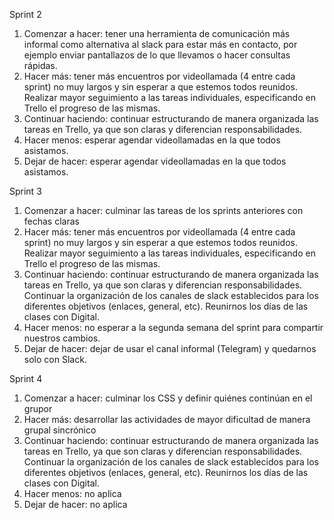 Sprint 2
1. Comenzar a hacer: tener una herramienta de comunicación más informal como alternativa al slack para estar más en contacto, por ejemplo enviar pantallazos de lo que llevamos o hacer consultas rápidas.
2. Hacer más: tener más encuentros por videollamada (4 entre cada sprint) no muy largos y sin esperar a que estemos todos reunidos. Realizar mayor seguimiento a las tareas individuales, especificando en Trello el progreso de las mismas.
3. Continuar haciendo: continuar estructurando de manera organizada las tareas en Trello, ya que son claras y diferencian responsabilidades.
4. Hacer menos: esperar agendar videollamadas en la que todos asistamos.
5. Dejar de hacer: esperar agendar videollamadas en la que todos asistamos.

Sprint 3
1. Comenzar a hacer: culminar las tareas de los sprints anteriores con fechas claras
2. Hacer más: tener más encuentros por videollamada (4 entre cada sprint) no muy largos y sin esperar a que estemos todos reunidos. Realizar mayor seguimiento a las tareas individuales, especificando en Trello el progreso de las mismas.
3. Continuar haciendo: continuar estructurando de manera organizada las tareas en Trello, ya que son claras y diferencian responsabilidades. Continuar la organización de los canales de slack establecidos para los diferentes objetivos (enlaces, general, etc). Reunirnos los días de las clases con Digital.
4. Hacer menos: no esperar a la segunda semana del sprint para compartir nuestros cambios.
5. Dejar de hacer: dejar de usar el canal informal (Telegram) y quedarnos solo con Slack.

Sprint 4
1. Comenzar a hacer: culminar los CSS y definir quiénes continúan en el grupor
2. Hacer más: desarrollar las actividades de mayor dificultad de manera grupal sincrónico
3. Continuar haciendo: continuar estructurando de manera organizada las tareas en Trello, ya que son claras y diferencian responsabilidades. Continuar la organización de los canales de slack establecidos para los diferentes objetivos (enlaces, general, etc). Reunirnos los días de las clases con Digital.
4. Hacer menos: no aplica
5. Dejar de hacer: no aplica 